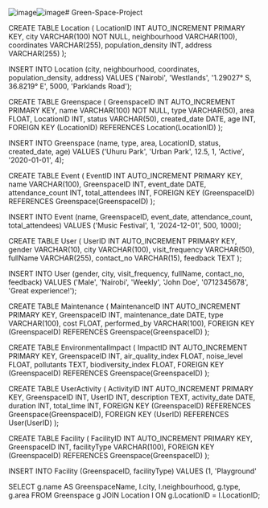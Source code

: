![image](https://github.com/user-attachments/assets/9cfa410f-4502-4e9d-b478-3985ed44d446)![image](https://github.com/user-attachments/assets/16ceeb79-a51a-4aa7-937a-2a80d1e6199e)# Green-Space-Project

CREATE TABLE Location (
    LocationID INT AUTO_INCREMENT PRIMARY KEY,
    city VARCHAR(100) NOT NULL,
    neighbourhood VARCHAR(100),
    coordinates VARCHAR(255),
    population_density INT,
    address VARCHAR(255)
);


INSERT INTO Location (city, neighbourhood, coordinates, population_density, address)
VALUES ('Nairobi', 'Westlands', '1.29027° S, 36.8219° E', 5000, 'Parklands Road');

 

CREATE TABLE Greenspace (
    GreenspaceID INT AUTO_INCREMENT PRIMARY KEY,
    name VARCHAR(100) NOT NULL,
    type VARCHAR(50),
    area FLOAT,
    LocationID INT,
    status VARCHAR(50),
    created_date DATE,
    age INT,
    FOREIGN KEY (LocationID) REFERENCES Location(LocationID)
);

INSERT INTO Greenspace (name, type, area, LocationID, status, created_date, age)
VALUES ('Uhuru Park', 'Urban Park', 12.5, 1, 'Active', '2020-01-01', 4);

CREATE TABLE Event (
    EventID INT AUTO_INCREMENT PRIMARY KEY,
    name VARCHAR(100),
    GreenspaceID INT,
    event_date DATE,
    attendance_count INT,
    total_attendees INT,
    FOREIGN KEY (GreenspaceID) REFERENCES Greenspace(GreenspaceID)
);

INSERT INTO Event (name, GreenspaceID, event_date, attendance_count, total_attendees)
VALUES ('Music Festival', 1, '2024-12-01', 500, 1000);

CREATE TABLE User (
    UserID INT AUTO_INCREMENT PRIMARY KEY,
    gender VARCHAR(10),
    city VARCHAR(100),
    visit_frequency VARCHAR(50),
    fullName VARCHAR(255),
    contact_no VARCHAR(15),
    feedback TEXT
);

INSERT INTO User (gender, city, visit_frequency, fullName, contact_no, feedback)
VALUES ('Male', 'Nairobi', 'Weekly', 'John Doe', '0712345678', 'Great experience!');

CREATE TABLE Maintenance (
    MaintenanceID INT AUTO_INCREMENT PRIMARY KEY,
    GreenspaceID INT,
    maintenance_date DATE,
    type VARCHAR(100),
    cost FLOAT,
    performed_by VARCHAR(100),
    FOREIGN KEY (GreenspaceID) REFERENCES Greenspace(GreenspaceID)
);


CREATE TABLE EnvironmentalImpact (
    ImpactID INT AUTO_INCREMENT PRIMARY KEY,
    GreenspaceID INT,
    air_quality_index FLOAT,
    noise_level FLOAT,
    pollutants TEXT,
    biodiversity_index FLOAT,
    FOREIGN KEY (GreenspaceID) REFERENCES Greenspace(GreenspaceID)
);


CREATE TABLE UserActivity (
    ActivityID INT AUTO_INCREMENT PRIMARY KEY,
    GreenspaceID INT,
    UserID INT,
    description TEXT,
    activity_date DATE,
    duration INT,
    total_time INT,
    FOREIGN KEY (GreenspaceID) REFERENCES Greenspace(GreenspaceID),
    FOREIGN KEY (UserID) REFERENCES User(UserID)
);


CREATE TABLE Facility (
    FacilityID INT AUTO_INCREMENT PRIMARY KEY,
    GreenspaceID INT,
    facilityType VARCHAR(100),
    FOREIGN KEY (GreenspaceID) REFERENCES Greenspace(GreenspaceID)
);

INSERT INTO Facility (GreenspaceID, facilityType)
VALUES (1, 'Playground'

SELECT g.name AS GreenspaceName, l.city, l.neighbourhood, g.type, g.area
FROM Greenspace g
JOIN Location l ON g.LocationID = l.LocationID;
